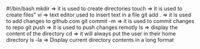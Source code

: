 #!/bin/bash
mkdir => it is used to create directories
touch =>  it is used to create files"
vi => text editor used to insert text in a file
git add . => it is used to add changes to github.com
git commit -m => it is used to commit changes to repo
git push => it is used to push changes remotly
ls => display the content of the directory
cd => it will always put the user in their home directory
ls -la => Display current directory contents in a long format
